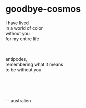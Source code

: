 # goodbye-cosmos

I have lived <BR>
in a world of color <BR>
without you <BR>
for my entire life <BR>
<BR><BR>

antipodes,<BR>
remembering what it means<BR>
to be without you<BR><BR><BR><BR><BR>



-- australien
